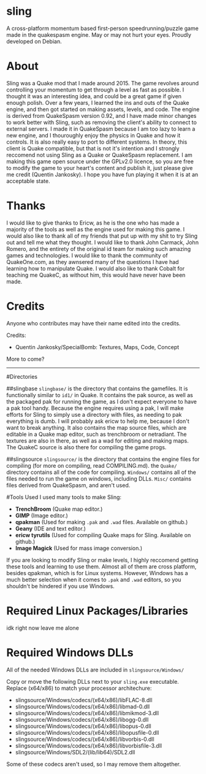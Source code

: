 # sling
A cross-platform momentum based first-person speedrunning/puzzle game made in the quakespasm engine. May or may not hurt your eyes. Proudly developed on Debian.

# About
Sling was a Quake mod that I made around 2015. The game revolves around controlling your momentum to get through a level as fast as possible. I thought it was an interesting idea, and could be a great game if given enough polish. Over a few years, I learned the ins and outs of the Quake engine, and then got started on making assets, levels, and code. The engine is derived from QuakeSpasm version 0.92, and I have made minor changes to work better with Sling, such as removing the client's ability to connect to external servers. I made it in QuakeSpasm because I am too lazy to learn a new engine, and I thouroughly enjoy the physics in Quake and how it controls. It is also really easy to port to different systems. In theory, this client is Quake compatible, but that is not it's intention and I strongly reccomend not using Sling as a Quake or QuakeSpasm replacement. I am making this game open source under the GPLv2.0 licence, so you are free to modify the game to your heart's content and publish it, just please give me credit (Quentin Jankosky). I hope you have fun playing it when it is at an acceptable state.

# Thanks
I would like to give thanks to Ericw, as he is the one who has made a majority of the tools as well as the engine used for making this game. I would also like to thank all of my friends that put up with my shit to try Sling out and tell me what they thought. I would like to thank John Carmack, John Romero, and the entirety of the original id team for making such amazing games and technologies. I would like to thank the community of QuakeOne.com, as they awnsered many of the questions I have had learning how to manipulate Quake. I would also like to thank Cobalt for teaching me QuakeC, as without him, this would have never have been made.

# Credits
Anyone who contributes may have their name edited into the credits.

Credits:
- Quentin Jankosky/SpecialBomb: Textures, Maps, Code, Concept

More to come?

___

#Directories

##slingbase
`slingbase/` is the directory that contains the gamefiles. It is functionally similar to `id1/` in Quake. It contains the pak source, as well as the packaged pak for running the game, as I don't expect everyone to have a pak tool handy. Because the engine requires using a pak, I will make efforts for Sling to simply use a directory with files, as needing to pak everything is dumb. I will probably ask ericw to help me, because I don't want to break anything. It also contains the map source files, which are editable in a Quake map editor, such as trenchbroom or netradiant. The textures are also in there, as well as a wad for editing and making maps. The QuakeC source is also there for compiling the game progs.

##slingsource
`slingsource/` is the directory that contains the engine files for compiling (for more on compiling, read COMPILING.md). the `Quake/` directory contains all of the code for compiling. `Windows/` contains all of the files needed to run the game on windows, including DLLs. `Misc/` contains files derived from QuakeSpasm, and aren't used.

#Tools Used
I used many tools to make Sling:
- **TrenchBroom** (Quake map editor.)
- **GIMP** (Image editor.)
- **qpakman** (Used for making `.pak` and `.wad` files. Available on github.)
- **Geany** (IDE and text editor.)
- **ericw tyrutils** (Used for compiling Quake maps for Sling. Available on github.)
- **Image Magick** (Used for mass image conversion.)

If you are looking to modify Sling or make levels, I highly reccomend getting these tools and learning to use them. Almost all of them are cross platform, besides qpakman, which is for Linux systems. However, Windows has a much better selection when it comes to `.pak` and `.wad` editors, so you shouldn't be hindered if you use Windows.

# Required Linux Packages/Libraries
idk right now leave me alone

# Required Windows DLLs
All of the needed Windows DLLs are included in `slingsource/Windows/`

Copy or move the following DLLs next to your `sling.exe` executable. Replace (x64/x86) to match your processor architechure:
- slingsource/Windows/codecs/(x64/x86)/libFLAC-8.dll
- slingsource/Windows/codecs/(x64/x86)/libmad-0.dll
- slingsource/Windows/codecs/(x64/x86)/libmikmod-3.dll
- slingsource/Windows/codecs/(x64/x86)/libogg-0.dll
- slingsource/Windows/codecs/(x64/x86)/libopus-0.dll
- slingsource/Windows/codecs/(x64/x86)/libopusfile-0.dll
- slingsource/Windows/codecs/(x64/x86)/libvorbis-0.dll
- slingsource/Windows/codecs/(x64/x86)/libvorbisfile-3.dll
- slingsource/Windows/SDL2/(lib/lib64)/SDL2.dll

Some of these codecs aren't used, so I may remove them altogether.
